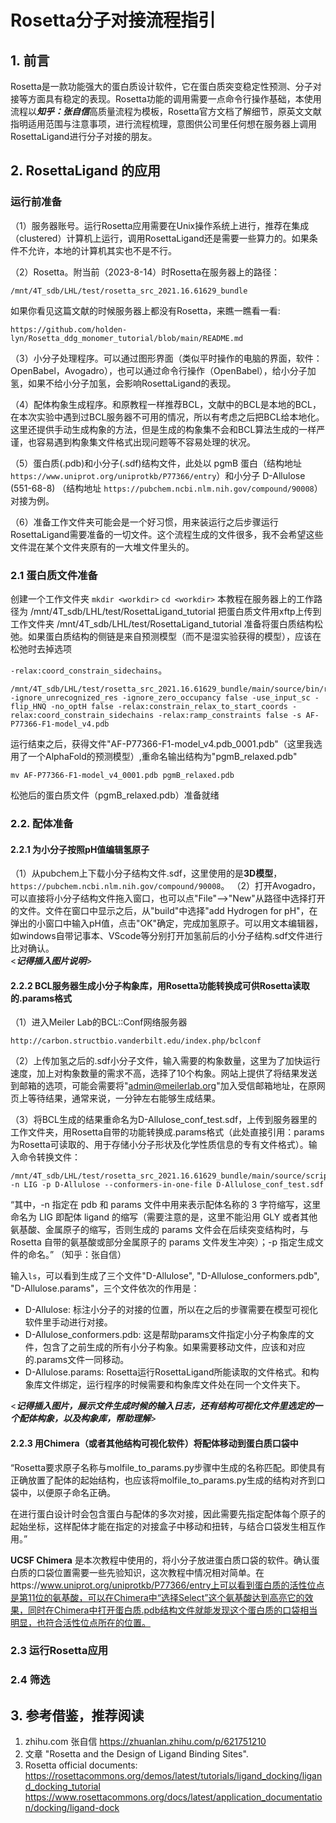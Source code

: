 # Rosetta分子对接流程指引

## 1. 前言
Rosetta是一款功能强大的蛋白质设计软件，它在蛋白质突变稳定性预测、分子对接等方面具有稳定的表现。Rosetta功能的调用需要一点命令行操作基础，本使用流程以***知乎：张自信***高质量流程为模板，Rosetta官方文档了解细节，原英文文献指明适用范围与注意事项，进行流程梳理，意图供公司里任何想在服务器上调用RosettaLigand进行分子对接的朋友。 
 
## 2. RosettaLigand 的应用 
### 运行前准备 
（1）服务器账号。运行Rosetta应用需要在Unix操作系统上进行，推荐在集成（clustered）计算机上运行，调用RosettaLigand还是需要一些算力的。如果条件不允许，本地的计算机其实也不是不行。 

（2）Rosetta。附当前（2023-8-14）时Rosetta在服务器上的路径： 
```
/mnt/4T_sdb/LHL/test/rosetta_src_2021.16.61629_bundle
```
 如果你看见这篇文献的时候服务器上都没有Rosetta，来瞧一瞧看一看: 
``` 
https://github.com/holden-lyn/Rosetta_ddg_monomer_tutorial/blob/main/README.md
``` 
 
（3）小分子处理程序。可以通过图形界面（类似平时操作的电脑的界面，软件：OpenBabel，Avogadro），也可以通过命令行操作（OpenBabel），给小分子加氢，如果不给小分子加氢，会影响RosettaLigand的表现。 

（4）配体构象生成程序。和原教程一样推荐BCL，文献中的BCL是本地的BCL，在本次实验中遇到过BCL服务器不可用的情况，所以有考虑之后把BCL给本地化。这里还提供手动生成构象的方法，但是生成的构象集不会和BCL算法生成的一样严谨，也容易遇到构象集文件格式出现问题等不容易处理的状况。 

（5）蛋白质(.pdb)和小分子(.sdf)结构文件，此处以 pgmB 蛋白（结构地址 ``https://www.uniprot.org/uniprotkb/P77366/entry``）和小分子 D-Allulose (551-68-8) （结构地址 ``https://pubchem.ncbi.nlm.nih.gov/compound/90008``）对接为例。 
 
（6）准备工作文件夹可能会是一个好习惯，用来装运行之后步骤运行RosettaLigand需要准备的一切文件。这个流程生成的文件很多，我不会希望这些文件混在某个文件夹原有的一大堆文件里头的。 
 
 
### 2.1 蛋白质文件准备 
创建一个工作文件夹 ``mkdir <workdir>`` ``cd <workdir>`` 
本教程在服务器上的工作路径为 /mnt/4T_sdb/LHL/test/RosettaLigand_tutorial 
把蛋白质文件用xftp上传到工作文件夹 /mnt/4T_sdb/LHL/test/RosettaLigand_tutorial 准备将蛋白质结构松弛。如果蛋白质结构的侧链是来自预测模型（而不是湿实验获得的模型），应该在松弛时去掉选项 

``-relax:coord_constrain_sidechains``。 
 
```
/mnt/4T_sdb/LHL/test/rosetta_src_2021.16.61629_bundle/main/source/bin/relax.mpi.linuxgccrelease -ignore_unrecognized_res -ignore_zero_occupancy false -use_input_sc -flip_HNQ -no_optH false -relax:constrain_relax_to_start_coords -relax:coord_constrain_sidechains -relax:ramp_constraints false -s AF-P77366-F1-model_v4.pdb
``` 
 
运行结束之后，获得文件"AF-P77366-F1-model_v4.pdb_0001.pdb"（这里我选用了一个AlphaFold的预测模型）,重命名输出结构为"pgmB_relaxed.pdb" 
``` 
mv AF-P77366-F1-model_v4_0001.pdb pgmB_relaxed.pdb
```
松弛后的蛋白质文件（pgmB_relaxed.pdb）准备就绪 
 
### 2.2. 配体准备 
#### 2.2.1 为小分子按照pH值编辑氢原子 
（1）从pubchem上下载小分子结构文件.sdf，这里使用的是**3D模型**，``https://pubchem.ncbi.nlm.nih.gov/compound/90008``。 
（2）打开Avogadro，可以直接将小分子结构文件拖入窗口，也可以点"File"-->"New"从路径中选择打开的文件。文件在窗口中显示之后，从"build"中选择"add Hydrogen for pH"，在弹出的小窗口中输入pH值，点击"OK"确定，完成加氢原子。可以用文本编辑器，如windows自带记事本、VScode等分别打开加氢前后的小分子结构.sdf文件进行比对确认。  
<***记得插入图片说明***> 
#### 2.2.2 BCL服务器生成小分子构象库，用Rosetta功能转换成可供Rosetta读取的.params格式 
（1）进入Meiler Lab的BCL::Conf网络服务器 
```
http://carbon.structbio.vanderbilt.edu/index.php/bclconf
```
（2）上传加氢之后的.sdf小分子文件，输入需要的构象数量，这里为了加快运行速度，加上对构象数量的需求不高，选择了10个构象。网站上提供了将结果发送到邮箱的选项，可能会需要将"admin@meilerlab.org"加入受信邮箱地址，在原网页上等待结果，通常来说，一分钟左右能够生成结果。 
 
（3）将BCL生成的结果重命名为D-Allulose_conf_test.sdf，上传到服务器里的工作文件夹，用Rosetta自带的功能转换成.params格式（此处直接引用：params为Rosetta可读取的、用于存储小分子形状及化学性质信息的专有文件格式）。输入命令转换文件： 
```
/mnt/4T_sdb/LHL/test/rosetta_src_2021.16.61629_bundle/main/source/scripts/python/public/molfile_to_params.py -n LIG -p D-Allulose --conformers-in-one-file D-Allulose_conf_test.sdf
``` 
“其中，-n 指定在 pdb 和 params 文件中用来表示配体名称的 3 字符缩写，这里命名为 LIG 即配体 ligand 的缩写（需要注意的是，这里不能沿用 GLY 或者其他氨基酸、金属原子的缩写，否则生成的 params 文件会在后续突变结构时，与 Rosetta 自带的氨基酸或部分金属原子的 params 文件发生冲突）；-p 指定生成文件的命名。” （知乎：张自信） 
 
输入``ls``，可以看到生成了三个文件"D-Allulose", "D-Allulose_conformers.pdb", "D-Allulose.params"，三个文件依次的作用是： 
- D-Allulose: 标注小分子的对接的位置，所以在之后的步骤需要在模型可视化软件里手动进行对接。 
- D-Allulose_conformers.pdb: 这是帮助params文件指定小分子构象库的文件，包含了之前生成的所有小分子构象。如果需要移动文件，应该和对应的.params文件一同移动。 
- D-Allulose.params: Rosetta运行RosettaLigand所能读取的文件格式。和构象库文件绑定，运行程序的时候需要和构象库文件处在同一个文件夹下。

<***记得插入图片，展示文件生成时候的输入日志，还有结构可视化文件里选定的一个配体构象，以及构象库，帮助理解***>
 
#### 2.2.3 用Chimera（或者其他结构可视化软件）将配体移动到蛋白质口袋中 
“Rosetta要求原子名称与molfile_to_params.py步骤中生成的名称匹配。即使具有正确放置了配体的起始结构，也应该将molfile_to_params.py生成的结构对齐到口袋中，以便原子命名正确。 
 
在进行蛋白设计时会包含蛋白与配体的多次对接，因此需要先指定配体每个原子的起始坐标，这样配体才能在指定的对接盒子中移动和扭转，与结合口袋发生相互作用。” 

**UCSF Chimera** 是本次教程中使用的，将小分子放进蛋白质口袋的软件。确认蛋白质的口袋位置需要一些先验知识，这次教程中情况相对简单。在https://www.uniprot.org/uniprotkb/P77366/entry上可以看到蛋白质的活性位点是第11位的氨基酸，可以在Chimera中“选择Select”这个氨基酸达到高亮它的效果，同时在Chimera中打开蛋白质.pdb结构文件就能发现这个蛋白质的口袋相当明显，也符合活性位点所在的位置。
 
### 2.3 运行Rosetta应用 
### 2.4 筛选 
 
## 3. 参考借鉴，推荐阅读 
1. zhihu.com 张自信 https://zhuanlan.zhihu.com/p/621751210
2. 文章 "Rosetta and the Design of Ligand Binding Sites". 
3. Rosetta official documents: 
https://rosettacommons.org/demos/latest/tutorials/ligand_docking/ligand_docking_tutorial
https://www.rosettacommons.org/docs/latest/application_documentation/docking/ligand-dock

